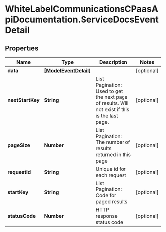 # WhiteLabelCommunicationsCPaasApiDocumentation.ServiceDocsEventDetail

## Properties

Name | Type | Description | Notes
------------ | ------------- | ------------- | -------------
**data** | [**[ModelEventDetail]**](ModelEventDetail.md) |  | [optional] 
**nextStartKey** | **String** | List Pagination: Used to get the next page of results. Will not exist if this is the last page. | [optional] 
**pageSize** | **Number** | List Pagination: The number of results returned in this page | [optional] 
**requestId** | **String** | Unique id for each request | [optional] 
**startKey** | **String** | List Pagination: Code for paged results | [optional] 
**statusCode** | **Number** | HTTP response status code | [optional] 


